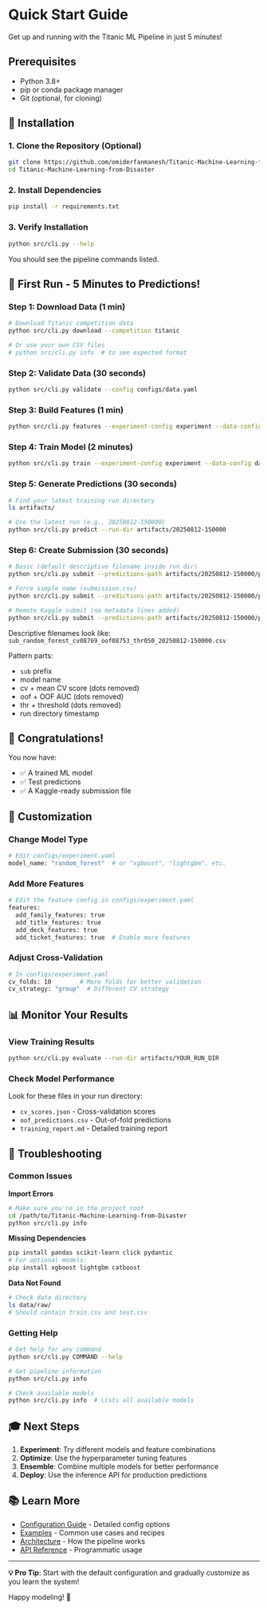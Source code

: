 # Quick Start Guide

Get up and running with the Titanic ML Pipeline in just 5 minutes!

## Prerequisites

- Python 3.8+
- pip or conda package manager
- Git (optional, for cloning)

## 🚀 Installation

### 1. Clone the Repository (Optional)
```bash
git clone https://github.com/omiderfanmanesh/Titanic-Machine-Learning-from-Disaster.git
cd Titanic-Machine-Learning-from-Disaster
```

### 2. Install Dependencies
```bash
pip install -r requirements.txt
```

### 3. Verify Installation
```bash
python src/cli.py --help
```

You should see the pipeline commands listed.

## 🎯 First Run - 5 Minutes to Predictions!

### Step 1: Download Data (1 min)
```bash
# Download Titanic competition data
python src/cli.py download --competition titanic

# Or use your own CSV files
# python src/cli.py info  # to see expected format
```

### Step 2: Validate Data (30 seconds)
```bash
python src/cli.py validate --config configs/data.yaml
```

### Step 3: Build Features (1 min)
```bash
python src/cli.py features --experiment-config experiment --data-config data
```

### Step 4: Train Model (2 minutes)
```bash
python src/cli.py train --experiment-config experiment --data-config data
```

### Step 5: Generate Predictions (30 seconds)
```bash
# Find your latest training run directory
ls artifacts/

# Use the latest run (e.g., 20250812-150000)
python src/cli.py predict --run-dir artifacts/20250812-150000
```

### Step 6: Create Submission (30 seconds)
```bash
# Basic (default descriptive filename inside run dir)
python src/cli.py submit --predictions-path artifacts/20250812-150000/predictions.csv

# Force simple name (submission.csv)
python src/cli.py submit --predictions-path artifacts/20250812-150000/predictions.csv --no-descriptive

# Remote Kaggle submit (no metadata lines added)
python src/cli.py submit --predictions-path artifacts/20250812-150000/predictions.csv --remote -m "First CV run"
```

Descriptive filenames look like:
`sub_random_forest_cv08769_oof08753_thr050_20250812-150000.csv`

Pattern parts:
- `sub` prefix
- model name
- cv + mean CV score (dots removed) 
- oof + OOF AUC (dots removed) 
- thr + threshold (dots removed)
- run directory timestamp

## 🎉 Congratulations!

You now have:
- ✅ A trained ML model
- ✅ Test predictions
- ✅ A Kaggle-ready submission file

## 🔧 Customization

### Change Model Type
```bash
# Edit configs/experiment.yaml
model_name: "random_forest"  # or "xgboost", "lightgbm", etc.
```

### Add More Features
```bash
# Edit the feature config in configs/experiment.yaml
features:
  add_family_features: true
  add_title_features: true
  add_deck_features: true
  add_ticket_features: true  # Enable more features
```

### Adjust Cross-Validation
```bash
# In configs/experiment.yaml
cv_folds: 10        # More folds for better validation
cv_strategy: "group"  # Different CV strategy
```

## 📊 Monitor Your Results

### View Training Results
```bash
python src/cli.py evaluate --run-dir artifacts/YOUR_RUN_DIR
```

### Check Model Performance
Look for these files in your run directory:
- `cv_scores.json` - Cross-validation scores
- `oof_predictions.csv` - Out-of-fold predictions  
- `training_report.md` - Detailed training report

## 🐛 Troubleshooting

### Common Issues

**Import Errors**
```bash
# Make sure you're in the project root
cd /path/to/Titanic-Machine-Learning-from-Disaster
python src/cli.py info
```

**Missing Dependencies**
```bash
pip install pandas scikit-learn click pydantic
# For optional models:
pip install xgboost lightgbm catboost
```

**Data Not Found**
```bash
# Check data directory
ls data/raw/
# Should contain train.csv and test.csv
```

### Getting Help

```bash
# Get help for any command
python src/cli.py COMMAND --help

# Get pipeline information
python src/cli.py info

# Check available models
python src/cli.py info  # Lists all available models
```

## 🎓 Next Steps

1. **Experiment**: Try different models and feature combinations
2. **Optimize**: Use the hyperparameter tuning features
3. **Ensemble**: Combine multiple models for better performance
4. **Deploy**: Use the inference API for production predictions

## 📚 Learn More

- [Configuration Guide](CONFIGURATION.md) - Detailed config options
- [Examples](EXAMPLES.md) - Common use cases and recipes
- [Architecture](ARCHITECTURE.md) - How the pipeline works
- [API Reference](API.md) - Programmatic usage

---

**💡 Pro Tip**: Start with the default configuration and gradually customize as you learn the system!

Happy modeling! 🚀
